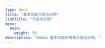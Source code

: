 ```yaml
---
type: docs
title: "基本功能介绍与示例"
linkTitle: "介绍与示例"
menu:
  main:
    weight: 50
description: "Dubbo 基本功能的简单介绍与示例。"
---
```

